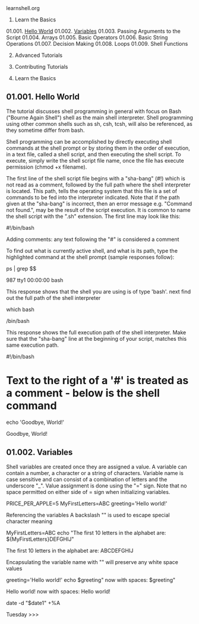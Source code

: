 <html>
<head></head>
<body>
learnshell.org

01. Learn the Basics
  
  01.001. <a href="01.001.">Hello World</a>
  01.002. <a href="01.002.">Variables</a>
  01.003. Passing Arguments to the Script
  01.004. Arrays
  01.005. Basic Operators
  01.006. Basic String Operations
  01.007. Decision Making
  01.008. Loops
  01.009. Shell Functions

02. Advanced Tutorials

03. Contributing Tutorials


01. Learn the Basics

<h2 id="01.001.">01.001. Hello World</h2>

The tutorial discusses shell programming in general with focus on Bash ("Bourne Again Shell") 
shell as the main shell interpreter. Shell programming using other common shells such as sh, csh, tcsh, 
will also be referenced, as they sometime differ from bash.

Shell programming can be accomplished by directly executing shell commands at the shell prompt or by storing them 
in the order of execution, in a text file, called a shell script, and then executing the shell script. To execute, 
simply write the shell script file name, once the file has execute permission (chmod +x filename).

The first line of the shell script file begins with a "sha-bang" (#!) which is not read as a comment, 
followed by the full path where the shell interpreter is located. This path, tells the operating system that this file 
is a set of commands to be fed into the interpreter indicated. Note that if the path given at the "sha-bang" is incorrect, 
then an error message e.g. "Command not found.", may be the result of the script execution. 
It is common to name the shell script with the ".sh" extension. The first line may look like this:

#!/bin/bash

Adding comments: any text following the "#" is considered a comment

To find out what is currently active shell, and what is its path, type the highlighted command at the shell prompt 
(sample responses follow):

ps | grep $$

987 tty1 00:00:00 bash

This response shows that the shell you are using is of type 'bash'. next find out the full path of the shell interpreter

which bash

/bin/bash

This response shows the full execution path of the shell interpreter. Make sure that the "sha-bang" 
line at the beginning of your script, matches this same execution path.



#!/bin/bash
# Text to the right of a '#' is treated as a comment - below is the shell command
echo 'Goodbye, World!'

>>>
Goodbye, World!
>>>




<h2 id="01.001.">01.002. Variables</h2>


Shell variables are created once they are assigned a value. A variable can contain a number, 
a character or a string of characters. Variable name is case sensitive and can consist of a combination of letters 
and the underscore "_". Value assignment is done using the "=" sign. 
Note that no space permitted on either side of = sign when initializing variables.




PRICE_PER_APPLE=5
MyFirstLetters=ABC
greeting='Hello        world!'


>>>

>>>



Referencing the variables
A backslash "\" is used to escape special character meaning


MyFirstLetters=ABC
echo "The first 10 letters in the alphabet are: ${MyFirstLetters}DEFGHIJ"


>>>
The first 10 letters in the alphabet are: ABCDEFGHIJ
>>>



Encapsulating the variable name with "" will preserve any white space values


greeting='Hello        world!'
echo $greeting" now with spaces: $greeting"


>>>
Hello world! now with spaces: Hello        world!
>>>




date -d "$date1" +%A


>>>

</body>
</html>
Tuesday
>>>



